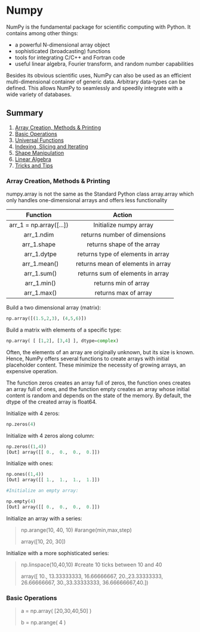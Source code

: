 # Numpy

NumPy is the fundamental package for scientific computing with Python. It contains among other things:

* a powerful N-dimensional array object
* sophisticated (broadcasting) functions
* tools for integrating C/C++ and Fortran code
* useful linear algebra, Fourier transform, and random number capabilities

Besides its obvious scientific uses, NumPy can also be used as an efficient multi-dimensional container of generic data. Arbitrary data-types can be defined. This allows NumPy to seamlessly and speedily integrate with a wide variety of databases.

## Summary

1. [Array Creation, Methods & Printing](#numpy-A)
2. [Basic Operations](#numpy-B)
3. [Universal Functions](#numpy-C)
4. [Indexing, Slicing and Iterating](#numpy-D)
5. [Shape Manipulation](#numpy-E)
6. [Linear Algebra](#numpy-F)
7. [Tricks and Tips](#numpy-G)

<a id='numpy-A'></a>
### Array Creation, Methods & Printing 

numpy.array is not the same as the Standard Python class array.array which only handles one-dimensional arrays and offers less functionality

|        Function         |             Action                |
|:-----------------------:|:---------------------------------:|
| arr_1 = np.array([...]) | Initialize numpy array            |
|      arr_1.ndim         | returns number of dimensions      |
|      arr_1.shape        | returns shape of the array        |
|      arr_1.dytpe        | returns type of elements in array |
|      arr_1.mean()       | returns mean of elements in array |
|      arr_1.sum()        | returns sum of elements in array  |
|      arr_1.min()        | returns min of array              |
|      arr_1.max()        | returns max of array              |
 

Build a two dimensional array (matrix):
```python
np.array([(1.5,2,3), (4,5,6)])
```

Build a matrix with elements of a specific type:
```python
np.array( [ [1,2], [3,4] ], dtype=complex)
```


Often, the elements of an array are originally unknown, but its size is known. Hence, NumPy offers several functions to create arrays with initial placeholder content. These minimize the necessity of growing arrays, an expensive operation.

The function zeros creates an array full of zeros, the function ones creates an array full of ones, and the function empty creates an array whose initial content is random and depends on the state of the memory. By default, the dtype of the created array is float64.

Initialize with 4 zeros:
```python
np.zeros(4)
```

Initialize with 4 zeros along column:
```python
np.zeros((1,4))
[Out] array([[ 0.,  0.,  0.,  0.]])
```

Initialize with ones:
```python
np.ones((1,4))
[Out] array([[ 1.,  1.,  1.,  1.]])
```


```python
#Initialize an empty array:

np.empty(4)
[Out] array([[ 0.,  0.,  0.,  0.]])
```

Initialize an array with a series:
> np.arange(10, 40, 10) #arange(min,max,step)
> 
> array([10, 20, 30])

Initialize with a more sophisticated series:
> np.linspace(10,40,10) #create 10 ticks between 10 and 40
> 
> array([ 10.,  13.33333333,  16.66666667,  20.,23.33333333,  26.66666667,  30.,33.33333333, 36.66666667,40.])

<a id='numpy-B'></a>
### Basic Operations

> a = np.array( [20,30,40,50] )
> 
> b = np.arange( 4 )
> 
> 

